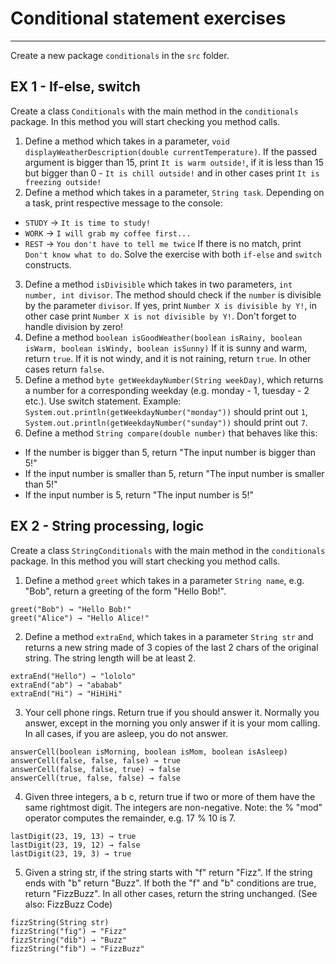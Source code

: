 # Conditional statement exercises

---

Create a new package `conditionals` in the `src` folder.

## EX 1 - If-else, switch

Create a class `Conditionals` with the main method in the `conditionals` package. In this method you will start checking you method calls.

1. Define a method which takes in a parameter, `void displayWeatherDescription(double currentTemperature)`.
   If the passed argument is bigger than 15, print `It is warm outside!`,
   if it is less than 15 but bigger than 0 - `It is chill outside!`
   and in other cases print `It is freezing outside!`
2. Define a method which takes in a parameter, `String task`.
   Depending on a task, print respective message to the console:
* `STUDY` -> `It is time to study!`
* `WORK` -> `I will grab my coffee first...`
* `REST` -> `You don't have to tell me twice`
  If there is no match, print `Don't know what to do`.
  Solve the exercise with both `if-else` and `switch` constructs.
3. Define a method `isDivisible` which takes in two parameters, `int number, int divisor`.
   The method should check if the `number` is divisible by the parameter `divisor`.
   If yes, print `Number X is divisible by Y!`, in other case print `Number X is not divisible by Y!`.
   Don't forget to handle division by zero!
4. Define a method `boolean isGoodWeather(boolean isRainy, boolean isWarm, boolean isWindy, boolean isSunny)`
   If it is sunny and warm, return `true`.
   If it is not windy, and it is not raining, return `true`.
   In other cases return `false`.
5. Define a method `byte getWeekdayNumber(String weekDay)`, which returns a number for a corresponding weekday (e.g. monday - 1, tuesday - 2 etc.). Use switch statement.
   Example: `System.out.println(getWeekdayNumber("monday"))` should print out `1`,
   `System.out.println(getWeekdayNumber("sunday"))` should print out `7`.
6. Define a method `String compare(double number)` that behaves like this:
- If the number is bigger than 5, return "The input number is bigger than 5!"
- If the input number is smaller than 5, return "The input number is smaller than 5!"
- If the input number is 5, return "The input number is 5!"

## EX 2 - String processing, logic

Create a class `StringConditionals` with the main method in the `conditionals` package. In this method you will start checking you method calls.

1. Define a method `greet` which takes in a parameter `String name`, e.g. "Bob", return a greeting of the form "Hello Bob!".
```
greet("Bob") → "Hello Bob!"
greet("Alice") → "Hello Alice!"
```

2. Define a method `extraEnd`, which takes in a parameter `String str` and returns a new string made of 3 copies of the last 2 chars of the original string. The string length will be at least 2.
```
extraEnd("Hello") → "lololo"
extraEnd("ab") → "ababab"
extraEnd("Hi") → "HiHiHi"
```

3. Your cell phone rings. Return true if you should answer it. Normally you answer, except in the morning you only answer if it is your mom calling. In all cases, if you are asleep, you do not answer.
```
answerCell(boolean isMorning, boolean isMom, boolean isAsleep)
answerCell(false, false, false) → true
answerCell(false, false, true) → false
answerCell(true, false, false) → false
```

4. Given three integers, a b c, return true if two or more of them have the same rightmost digit. The integers are non-negative. Note: the % "mod" operator computes the remainder, e.g. 17 % 10 is 7.

```
lastDigit(23, 19, 13) → true
lastDigit(23, 19, 12) → false
lastDigit(23, 19, 3) → true
```

5. Given a string str, if the string starts with "f" return "Fizz". If the string ends with "b" return "Buzz". If both the "f" and "b" conditions are true, return "FizzBuzz". In all other cases, return the string unchanged. (See also: FizzBuzz Code)

```
fizzString(String str)
fizzString("fig") → "Fizz"
fizzString("dib") → "Buzz"
fizzString("fib") → "FizzBuzz"
```